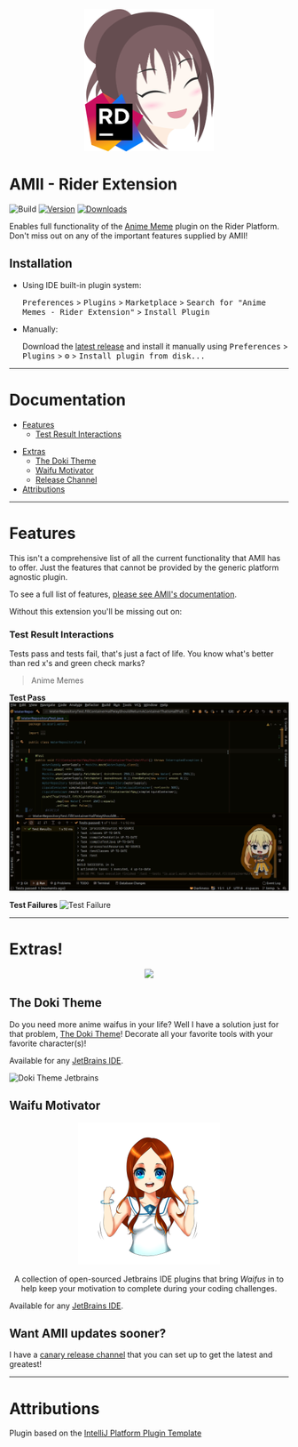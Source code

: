 <div align="center">
    <img alt="Plugin Logo" height="256px" src="https://raw.githubusercontent.com/ani-memes/amii-rider-extension/main/readmeAssets/plugin_logo.png" ></img>
</div>

# AMII - Rider Extension

![Build](https://github.com/Unthrottled/AMII/workflows/Build/badge.svg)
[![Version](https://img.shields.io/jetbrains/plugin/v/15865-amii.svg)](https://plugins.jetbrains.com/plugin/15865-amii)
[![Downloads](https://img.shields.io/jetbrains/plugin/d/15865-amii.svg)](https://plugins.jetbrains.com/plugin/15865-amii)

<!-- Plugin description -->
Enables full functionality of the [Anime Meme](https://github.com/ani-memes/AMII) plugin on the Rider Platform.
Don't miss out on any of the important features supplied by AMII!
<!-- Plugin description end -->

## Installation

- Using IDE built-in plugin system:

  <kbd>Preferences</kbd> > <kbd>Plugins</kbd> > <kbd>Marketplace</kbd> > <kbd>Search for "Anime Memes - Rider Extension"</kbd> >
  <kbd>Install Plugin</kbd>

- Manually:

  Download the [latest release](https://github.com/ani-memes/amii-rider-extension/releases/latest) and install it manually using
  <kbd>Preferences</kbd> > <kbd>Plugins</kbd> > <kbd>⚙️</kbd> > <kbd>Install plugin from disk...</kbd>

---

# Documentation

- [Features](#features)
  - [Test Result Interactions](#test-result-interactions)

[comment]: <> (  - [Build Task Interations]&#40;#build-tasks&#41;)

- [Extras](#extras)
  - [The Doki Theme](#the-doki-theme)
  - [Waifu Motivator](#the-doki-theme)
  - [Release Channel](#want-amii-updates-sooner)
- [Attributions](#attributions)
---
# Features

This isn't a comprehensive list of all the current functionality that AMII has to offer.
Just the features that cannot be provided by the generic platform agnostic plugin.

To see a full list of features, [please see AMII's documentation](https://github.com/ani-memes/AMII#documentation).

Without this extension you'll be missing out on:

### Test Result Interactions

Tests pass and tests fail, that's just a fact of life.
You know what's better than red x's and green check marks?

> Anime Memes

**Test Pass**
![Test Pass](./readmeAssets/test_pass.gif)

**Test Failures**
![Test Failure](./readmeAssets/test_fail.gif)

[comment]: <> (### Build Tasks Interactions)

[comment]: <> (This is an IDE, right? Well, that means you can build code right from your editor.)

[comment]: <> (It just so happens, that builds happen to fail from time to time.)

[comment]: <> (You did put in that semicolon, right?)

[comment]: <> (![Build Failures]&#40;./readmeAssets/build.gif&#41;)

[comment]: <> (Well MIKU knows when your builds fail too, so expect a response as well.)

[comment]: <> (**Build Pass**)

[comment]: <> (When you get your marbles all back,)

[comment]: <> (the next time you build successfully &#40;after a build failure&#41; MIKU will give you a pat on the back.)

---

# Extras!

<div align="center">
    <img src="https://doki.assets.unthrottled.io/misc/logo.svg" ></img>
</div>

## The Doki Theme

Do you need more anime waifus in your life?
Well I have a solution just for that problem, [The Doki Theme](https://github.com/doki-theme)!
Decorate all your favorite tools with your favorite character(s)!

Available for any [JetBrains IDE](https://github.com/doki-theme/doki-theme-jetbrains).

![Doki Theme Jetbrains](https://github.com/doki-theme/doki-theme-jetbrains/raw/master/assets/screenshots/themes.webp)


## Waifu Motivator

<p align="center"><img src="https://raw.githubusercontent.com/waifu-motivator/waifu-motivator-plugin/master/images/wmp_logo.png" height="256px" alt="Waifu Motivator Plugin Logo"></p>

<p align="center">A collection of open-sourced Jetbrains IDE plugins that bring <i>Waifus</i> in to help keep your motivation to complete during your coding challenges.</p>

Available for any [JetBrains IDE](https://github.com/waifu-motivator/waifu-motivator-plugin).

## Want AMII updates sooner?

I have a [canary release channel](https://github.com/Unthrottled/jetbrains-plugin-repository) that you can set up to get the latest and greatest!

---

# Attributions

Plugin based on the [IntelliJ Platform Plugin Template](https://github.com/JetBrains/intellij-platform-plugin-template)
